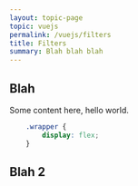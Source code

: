```yaml
---
layout: topic-page
topic: vuejs
permalink: /vuejs/filters
title: Filters
summary: Blah blah blah
---
```



## Blah

Some content here, hello world.

```css
    .wrapper {
        display: flex;
    }
```

## Blah 2